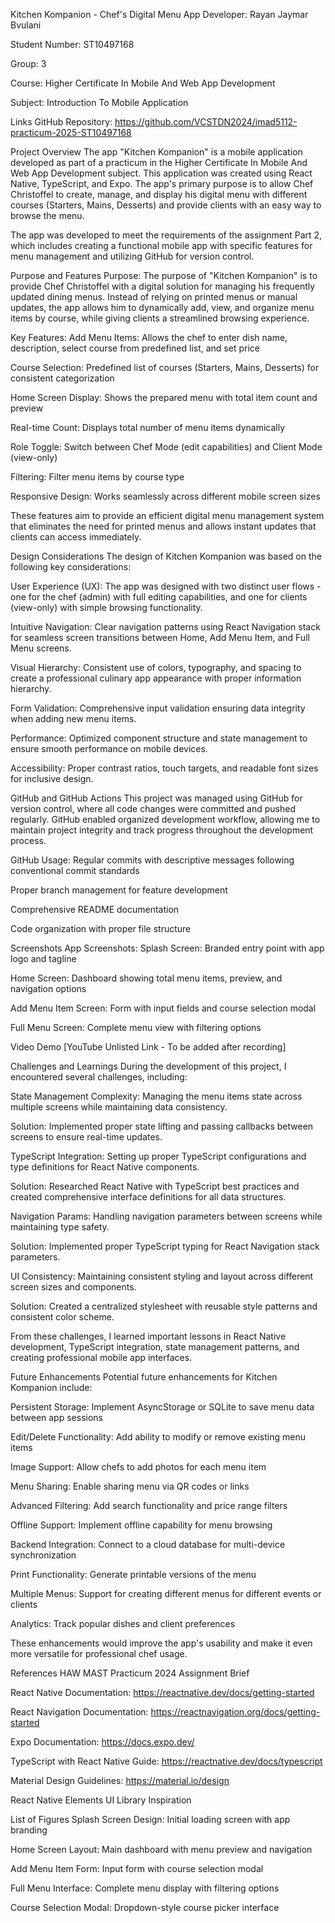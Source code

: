 Kitchen Kompanion - Chef's Digital Menu App
Developer: Rayan Jaymar Bvulani

Student Number: ST10497168

Group: 3

Course: Higher Certificate In Mobile And Web App Development

Subject: Introduction To Mobile Application

Links
GitHub Repository: https://github.com/VCSTDN2024/imad5112-practicum-2025-ST10497168

Project Overview
The app "Kitchen Kompanion" is a mobile application developed as part of a practicum in the Higher Certificate In Mobile And Web App Development subject. This application was created using React Native, TypeScript, and Expo. The app's primary purpose is to allow Chef Christoffel to create, manage, and display his digital menu with different courses (Starters, Mains, Desserts) and provide clients with an easy way to browse the menu.

The app was developed to meet the requirements of the assignment Part 2, which includes creating a functional mobile app with specific features for menu management and utilizing GitHub for version control.

Purpose and Features
Purpose:
The purpose of "Kitchen Kompanion" is to provide Chef Christoffel with a digital solution for managing his frequently updated dining menus. Instead of relying on printed menus or manual updates, the app allows him to dynamically add, view, and organize menu items by course, while giving clients a streamlined browsing experience.

Key Features:
Add Menu Items: Allows the chef to enter dish name, description, select course from predefined list, and set price

Course Selection: Predefined list of courses (Starters, Mains, Desserts) for consistent categorization

Home Screen Display: Shows the prepared menu with total item count and preview

Real-time Count: Displays total number of menu items dynamically

Role Toggle: Switch between Chef Mode (edit capabilities) and Client Mode (view-only)

Filtering: Filter menu items by course type

Responsive Design: Works seamlessly across different mobile screen sizes

These features aim to provide an efficient digital menu management system that eliminates the need for printed menus and allows instant updates that clients can access immediately.

Design Considerations
The design of Kitchen Kompanion was based on the following key considerations:

User Experience (UX): The app was designed with two distinct user flows - one for the chef (admin) with full editing capabilities, and one for clients (view-only) with simple browsing functionality.

Intuitive Navigation: Clear navigation patterns using React Navigation stack for seamless screen transitions between Home, Add Menu Item, and Full Menu screens.

Visual Hierarchy: Consistent use of colors, typography, and spacing to create a professional culinary app appearance with proper information hierarchy.

Form Validation: Comprehensive input validation ensuring data integrity when adding new menu items.

Performance: Optimized component structure and state management to ensure smooth performance on mobile devices.

Accessibility: Proper contrast ratios, touch targets, and readable font sizes for inclusive design.

GitHub and GitHub Actions
This project was managed using GitHub for version control, where all code changes were committed and pushed regularly. GitHub enabled organized development workflow, allowing me to maintain project integrity and track progress throughout the development process.

GitHub Usage:
Regular commits with descriptive messages following conventional commit standards

Proper branch management for feature development

Comprehensive README documentation

Code organization with proper file structure

Screenshots
App Screenshots:
Splash Screen: Branded entry point with app logo and tagline

Home Screen: Dashboard showing total menu items, preview, and navigation options

Add Menu Item Screen: Form with input fields and course selection modal

Full Menu Screen: Complete menu view with filtering options

Video Demo
[YouTube Unlisted Link - To be added after recording]

Challenges and Learnings
During the development of this project, I encountered several challenges, including:

State Management Complexity: Managing the menu items state across multiple screens while maintaining data consistency.

Solution: Implemented proper state lifting and passing callbacks between screens to ensure real-time updates.

TypeScript Integration: Setting up proper TypeScript configurations and type definitions for React Native components.

Solution: Researched React Native with TypeScript best practices and created comprehensive interface definitions for all data structures.

Navigation Params: Handling navigation parameters between screens while maintaining type safety.

Solution: Implemented proper TypeScript typing for React Navigation stack parameters.

UI Consistency: Maintaining consistent styling and layout across different screen sizes and components.

Solution: Created a centralized stylesheet with reusable style patterns and consistent color scheme.

From these challenges, I learned important lessons in React Native development, TypeScript integration, state management patterns, and creating professional mobile app interfaces.

Future Enhancements
Potential future enhancements for Kitchen Kompanion include:

Persistent Storage: Implement AsyncStorage or SQLite to save menu data between app sessions

Edit/Delete Functionality: Add ability to modify or remove existing menu items

Image Support: Allow chefs to add photos for each menu item

Menu Sharing: Enable sharing menu via QR codes or links

Advanced Filtering: Add search functionality and price range filters

Offline Support: Implement offline capability for menu browsing

Backend Integration: Connect to a cloud database for multi-device synchronization

Print Functionality: Generate printable versions of the menu

Multiple Menus: Support for creating different menus for different events or clients

Analytics: Track popular dishes and client preferences

These enhancements would improve the app's usability and make it even more versatile for professional chef usage.

References
HAW MAST Practicum 2024 Assignment Brief

React Native Documentation: https://reactnative.dev/docs/getting-started

React Navigation Documentation: https://reactnavigation.org/docs/getting-started

Expo Documentation: https://docs.expo.dev/

TypeScript with React Native Guide: https://reactnative.dev/docs/typescript

Material Design Guidelines: https://material.io/design

React Native Elements UI Library Inspiration

List of Figures
Splash Screen Design: Initial loading screen with app branding

Home Screen Layout: Main dashboard with menu preview and navigation

Add Menu Item Form: Input form with course selection modal

Full Menu Interface: Complete menu display with filtering options

Course Selection Modal: Dropdown-style course picker interface

